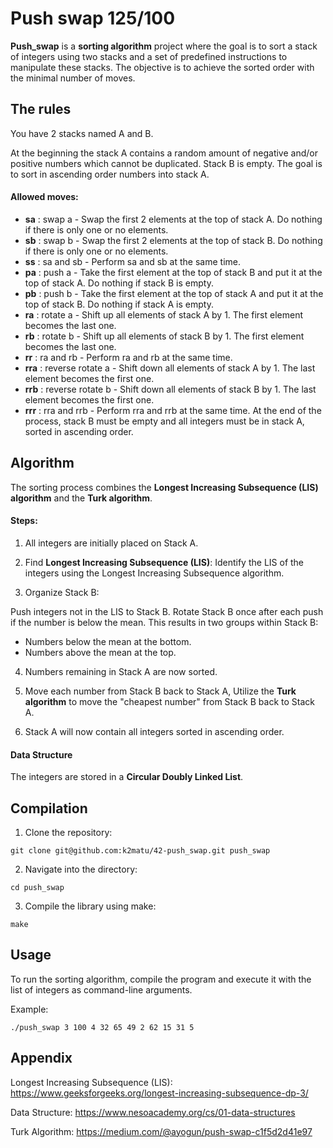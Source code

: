 # Push swap 125/100
**Push_swap** is a **sorting algorithm** project where the goal is to sort a stack of integers using two stacks and a set of predefined instructions to manipulate these stacks. The objective is to achieve the sorted order with the minimal number of moves.

## The rules
You have 2 stacks named A and B.

At the beginning the stack A contains a random amount of negative and/or positive numbers which cannot be duplicated. Stack B is empty.
The goal is to sort in ascending order numbers into stack A. 

#### Allowed moves:

- **sa** : swap a - Swap the first 2 elements at the top of stack A. Do nothing if there is only one or no elements.
- **sb** : swap b - Swap the first 2 elements at the top of stack B. Do nothing if there is only one or no elements.
- **ss** : sa and sb - Perform sa and sb at the same time.
- **pa** : push a - Take the first element at the top of stack B and put it at the top of stack A. Do nothing if stack B is empty.
- **pb** : push b - Take the first element at the top of stack A and put it at the top of stack B. Do nothing if stack A is empty.
- **ra** : rotate a - Shift up all elements of stack A by 1. The first element becomes the last one.
- **rb** : rotate b - Shift up all elements of stack B by 1. The first element becomes the last one.
- **rr** : ra and rb - Perform ra and rb at the same time.
- **rra** : reverse rotate a - Shift down all elements of stack A by 1. The last element becomes the first one.
- **rrb** : reverse rotate b - Shift down all elements of stack B by 1. The last element becomes the first one.
- **rrr** : rra and rrb - Perform rra and rrb at the same time.
At the end of the process, stack B must be empty and all integers must be in stack A, sorted in ascending order.


## Algorithm 
The sorting process combines the **Longest Increasing Subsequence (LIS) algorithm** and the **Turk algorithm**.

#### Steps:
1. All integers are initially placed on Stack A.

2. Find **Longest Increasing Subsequence (LIS)**: Identify the LIS of the integers using the Longest Increasing Subsequence algorithm.

3. Organize Stack B:

Push integers not in the LIS to Stack B.
Rotate Stack B once after each push if the number is below the mean. This results in two groups within Stack B:
- Numbers below the mean at the bottom.
- Numbers above the mean at the top.

4. Numbers remaining in Stack A are now sorted.

5. Move each number from Stack B back to Stack A, 
Utilize the **Turk algorithm** to move the "cheapest number" from Stack B back to Stack A.

6. Stack A will now contain all integers sorted in ascending order.

#### Data Structure
The integers are stored in a **Circular Doubly Linked List**.

## Compilation
1. Clone the repository:
```
git clone git@github.com:k2matu/42-push_swap.git push_swap
````
2. Navigate into the directory:
```
cd push_swap
```
3. Compile the library using make:
```
make
```

## Usage
To run the sorting algorithm, compile the program and execute it with the list of integers as command-line arguments.

Example:
```
./push_swap 3 100 4 32 65 49 2 62 15 31 5
```


## Appendix
Longest Increasing Subsequence (LIS): 
https://www.geeksforgeeks.org/longest-increasing-subsequence-dp-3/

Data Structure:
https://www.nesoacademy.org/cs/01-data-structures

Turk Algorithm:
https://medium.com/@ayogun/push-swap-c1f5d2d41e97


